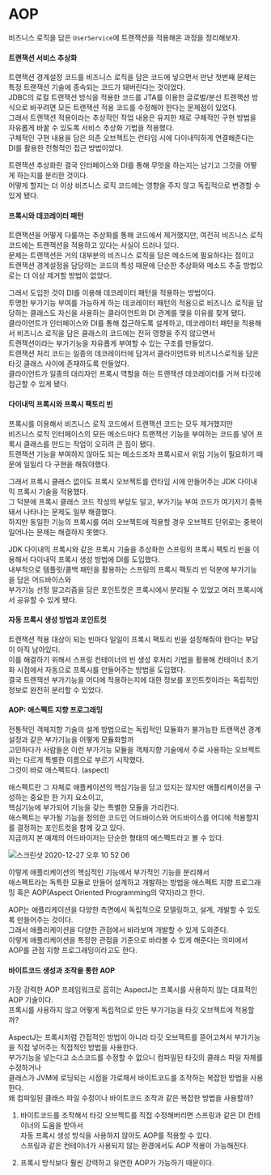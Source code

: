 # AOP         

비즈니스 로직을 담은 `UserService`에 트랜잭션을 적용해온 과정을 정리해보자.   


#### 트랜잭션 서비스 추상화       
트랜잭션 경계설정 코드를 비즈니스 로직을 담은 코드에 넣으면서 만난 첫번째 문제는 특정 트랜잭션 기술에 종속되는 코드가 돼버린다는 것이었다.    
JDBC의 로컬 트랜잭션 방식을 적용한 코드를 JTA를 이용한 글로벌/분산 트랜잭션 방식으로 바꾸려면 모든 트랜잭션 적용 코드를 수정해야 한다는 문제점이 있었다.     
그래서 트랜잭션 적용이라는 추상적인 작업 내용은 유지한 채로 구체적인 구현 방법을 자유롭게 바꿀 수 있도록 서비스 추상화 기법을 적용했다.   
구체적인 구현 내용을 담은 의존 오브젝트는 런타임 시에 다이내믹하게 연결해준다는 DI를 활용한 전형적인 접근 방법이었다.   

트랜잭션 추상화란 결국 인터페이스와 DI를 통해 무엇을 하는지는 남기고 그것을 어떻게 하는지를 분리한 것이다.      
어떻게 할지는 더 이상 비즈니스 로직 코드에는 영향을 주지 않고 독립적으로 변경할 수 있게 됐다.     


#### 프록시와 데코레이터 패턴         
트랜잭션을 어떻게 다룰까는 추상화를 통해 코드에서 제거했지만, 여전히 비즈니스 로직 코드에는 트랜잭션을 적용하고 있다는 사실이 드러나 있다.    
문제는 트랜잭션은 거의 대부분의 비즈니스 로직을 담은 메소드에 필요하다는 점이고      
트랜잭션 경계설정을 담당하는 코드의 특성 때문에 단순한 추상화와 메소드 추출 방법으로는 더 이상 제거할 방법이 없었다.      

그래서 도입한 것이 DI를 이용해 데코레이터 패턴을 적용하는 방법이다.   
투명한 부가기능 부여를 가능하게 하는 데코레이터 패턴의 적용으로 비즈니스 로직을 담당하는 클래스도 자신을 사용하는 클라이언트와 DI 관계를 맺을 이유를 찾게 됐다.        
클라이언트가 인터페이스와 DI를 통해 접근하도록 설계하고, 데코레이터 패턴을 적용해서 비즈니스 로직을 담은 클래스의 코드에는 전혀 영향을 주지 않으면서       
트랜잭션이라는 부가기능을 자유롭게 부여할 수 있는 구조를 만들었다.      
트랜잭션 처리 코드는 일종의 데코레이터에 담겨서 클라이언트와 비즈니스로직을 담은 타깃 클래스 사이에 존재하도록 만들었다.         
클라이언트가 일종의 대리자인 프록시 역할을 하는 트랜잭션 데코레이터를 거쳐 타깃에 접근할 수 있게 됐다.            


#### 다이내믹 프록시와 프록시 팩토리 빈          
프록시를 이용해서 비즈니스 로직 코드에서 트랜잭션 코드는 모두 제거했지만        
비즈니스 로직 인터페이스의 모든 메소드마다 트랜잭션 기능을 부여하는 코드를 넣어 프록시 클래스를 만드는 작업이 오히려 큰 짐이 됐다.        
트랜잭션 기능을 부여하지 않아도 되는 메소드조차 프록시로서 위임 기능이 필요하기 때문에 일일리 다 구현을 해줘야했다.   

그래서 프록시 클래스 없이도 프록시 오브젝트를 런타임 시에 만들어주는 JDK 다이내믹 프록시 기술을 적용했다.   
그 덕분에 프록시 클래스 코드 작성의 부담도 덜고, 부가기능 부여 코드가 여기저기 중복돼서 나타나는 문제도 일부 해결했다.    
하지만 동일한 기능의 프록시를 여러 오브젝트에 적용할 경우 오브젝트 단위로는 중복이 일어나는 문제는 해결하지 못했다.   

JDK 다이내믹 프록시와 같은 프록시 기술을 추상화한 스프링의 프록시 팩토리 빈을 이용해서 다이내믹 프록시 생성 방법에 DI를 도입했다.      
내부적으로 템플릿/콜백 패턴을 활용하는 스프링의 프록시 팩토리 빈 덕분에 부가기능을 담은 어드바이스와    
부가기능 선정 알고리즘을 담은 포인트컷은 프록시에서 분리될 수 있었고 여러 프록시에서 공유할 수 있게 됐다.       


#### 자동 프록시 생성 방법과 포인트컷                       
트랜잭션 적용 대상이 되는 빈마다 일일이 프록시 팩토리 빈을 설정해줘야 한다는 부담이 아직 남아있다.        
이를 해결하기 위해서 스프링 컨테이너의 빈 생성 후처리 기법을 활용해 컨테이너 초기화 시점에서 자동으로 프록시를 만들어주는 방법을 도입했다.       
결국 트랜잭션 부가기능을 어디에 적용하는지에 대한 정보를 포인트컷이라는 독립적인 정보로 완전히 분리할 수 있었다.       


#### AOP: 애스펙트 지향 프로그래밍               
전통적인 객체지향 기술의 설계 방법으로는 독립적인 모듈화가 불가능한 트랜잭션 경계설정과 같은 부가기능을 어떻게 모듈화할까       
고민하다가 사람들은 이런 부가기능 모듈을 객체지향 기술에서 주로 사용하는 오브젝트와는 다르게 특별한 이름으로 부르기 시작했다.        
그것이 바로 애스펙트다. (aspect)        

애스펙트란 그 자체로 애플케이션의 핵심기능을 담고 있지는 않지만 애플리케이션을 구성하는 중요한 한 가지 요소이고,       
핵심기능에 부가되어 기능을 갖는 특별한 모듈을 가리킨다.       
애스펙트는 부가될 기능을 정의한 코드인 어드바이스와 어드바이스를 어디에 적용할지를 결정하는 포인트컷을 함께 갖고 있다.           
지금까지 본 예제의 어드바이저는 단순한 형태의 애스펙트라고 볼 수 있다.                 

![스크린샷 2020-12-27 오후 10 52 06](https://user-images.githubusercontent.com/33855307/103172348-2bad3d00-4896-11eb-8ef2-87bc26688c73.png)    

이렇게 애플리케이션의 핵심적인 기능에서 부가적인 기능을 분리해서                
애스펙트라는 독특한 모듈로 만들어 설계하고 개발하는 방법을 애스펙트 지향 프로그래밍 혹은 AOP(Aspect Oriented Programming의 약자)라고 한다.                        


AOP는 애플리케이션을 다양한 측면에서 독립적으로 모델링하고, 설계, 개발할 수 있도록 만들어주는 것이다.          
그래서 애플리케이션을 다양한 관점에서 바라보며 개발할 수 있게 도와준다.           
이렇게 애플리케이션을 특정한 관점을 기준으로 바라볼 수 있게 해준다는 의미에서 AOP를 관점 지향 프로그래밍이라고도 한다.           


#### 바이트코드 생성과 조작을 통한 AOP    
가장 강력한 AOP 프레임워크로 꼽히는 AspectJ는 프록시를 사용하지 않는 대표적인 AOP 기술이다.                    
프록시를 사용하지 않고 어떻게 독립적으로 만든 부가기능을 타깃 오브젝트에 적용할까?                      

AspectJ는 프록시처럼 간접적인 방법이 아니라 타깃 오브젝트를 뜯어고쳐서 부가기능을 직접 넣어주는 직접적인 방법을 사용한다.                   
부가기능을 넣는다고 소스코드를 수정할 수 없으니 컴파일된 타깃의 클래스 파일 자체를 수정하거나                   
클래스가 JVM에 로딩되는 시점을 가로채서 바이트코드를 조작하는 복잡한 방법을 사용한다.                   
왜 컴파일된 클래스 파일 수정이나 바이트코드 조작과 같은 복잡한 방법을 사용할까?      

1. 바이트코드를 조작해서 타깃 오브젝트를 직접 수정해버리면 스프링과 같은 DI 컨테이너의 도움을 받아서     
자동 프록시 생성 방식을 사용하지 않아도 AOP를 적용할 수 있다.          
스프링과 같은 컨테이너가 사용되지 않는 환경에서도 AOP 적용이 가능해진다.    

2. 프록시 방식보다 훨씬 강력하고 유연한 AOP가 가능하기 때문이다.           

